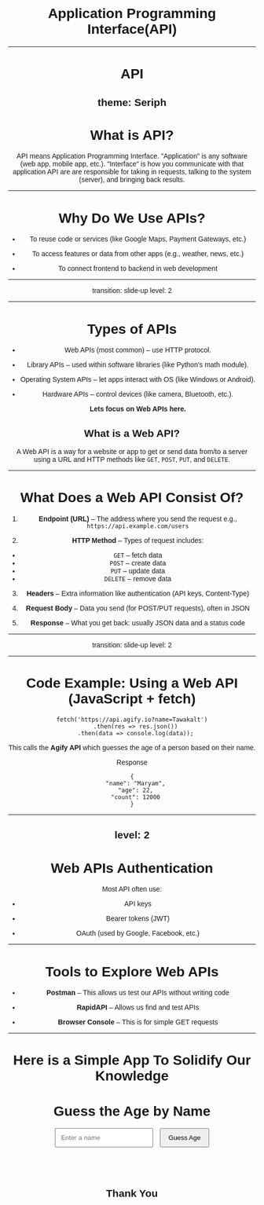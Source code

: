 # Application Programming Interface(API)

<!-- Tawakalitu here  -->

---
# API
theme: Seriph
---

# What is API?

API means Application Programming Interface.
"Application" is any software (web app, mobile app, etc.).
"Interface" is how you communicate with that application
API are are responsible for taking in requests, talking to the system (server), and bringing back results.

---


# Why Do We Use APIs?

- To reuse code or services (like Google Maps, Payment Gateways, etc.)

- To access features or data from other apps (e.g., weather, news, etc.)

- To connect frontend to backend in web development

---

transition: slide-up
level: 2

---

# Types of APIs

- Web APIs (most common) – use HTTP protocol.

- Library APIs – used within software libraries (like Python’s math module).

- Operating System APIs – let apps interact with OS (like Windows or Android).

- Hardware APIs – control devices (like camera, Bluetooth, etc.).

  **Lets focus on Web APIs here.**

## What is a Web API?

A Web API is a way for a website or app to get or send data from/to a server using a URL and HTTP methods like `GET`, `POST`, `PUT`, and `DELETE`.

---

# What Does a Web API Consist Of?

1. **Endpoint (URL)** – The address where you send the request
   e.g., `https://api.example.com/users`

2. **HTTP Method** – Types of request includes:

- `GET` – fetch data
- `POST` – create data
- `PUT` – update data
- `DELETE` – remove data

3. **Headers** – Extra information like authentication (API keys, Content-Type)

4. **Request Body** – Data you send (for POST/PUT requests), often in JSON

5. **Response** – What you get back: usually JSON data and a status code

---

transition: slide-up
level: 2

---

# Code Example: Using a Web API (JavaScript + fetch)

```
fetch('https://api.agify.io?name=Tawakalt')
  .then(res => res.json())
  .then(data => console.log(data));
```

This calls the **Agify API** which guesses the age of a person based on their name.

Response

```
{
  "name": "Maryam",
  "age": 22,
  "count": 12000
}
```

---

## level: 2

# Web APIs Authentication

Most API often use:

- API keys

- Bearer tokens (JWT)

- OAuth (used by Google, Facebook, etc.)

---

# Tools to Explore Web APIs

- **Postman** – This allows us test our APIs without writing code

- **RapidAPI** – Allows us find and test APIs

- **Browser Console** – This is for simple GET requests

---

# Here is a Simple App To Solidify Our Knowledge

<!DOCTYPE html>
<html lang="en">
<head>
  <meta charset="UTF-8">
  <title>Age Guesser</title>
  <style>
    body {
      font-family: sans-serif;
      text-align: center;
      padding: 40px;
    }
    input {
      padding: 10px;
      width: 200px;
    }
    button {
      padding: 10px 15px;
      margin-left: 10px;
    }
    #result {
      margin-top: 20px;
      font-size: 1.2em;
    }
  </style>
</head>
<body>

  <h1>Guess the Age by Name</h1>
  <input type="text" id="nameInput" placeholder="Enter a name" />
  <button onclick="guessAge()">Guess Age</button>
  <div id="result"></div>

<!--JavaScript code starts here-->
<br>
<br>

  <script>
    function guessAge() {
  const name = document.getElementById('nameInput').value;

  if (!name) {
    document.getElementById('result').innerText = 'Please enter a name.';
    return;
  }

  fetch(`https://api.agify.io?name=${name}`)
    .then(res => res.json())
    .then(data => {
      document.getElementById('result').innerText =
        `The guessed age for ${data.name} is ${data.age} years old (based on ${data.count} records).`;
    })
    .catch(error => {
      console.error('Error:', error);
      document.getElementById('result').innerText = 'Something went wrong.';
    });
}

  </script>
</body>
</html>

## Thank You